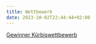 ```yaml
---
title: Wettbewerb
date: 2023-10-02T22:44:44+02:00
---
```

[Gewinner Kürbiswettbewerb](/pic/Kurbiswettbewerb.png)

